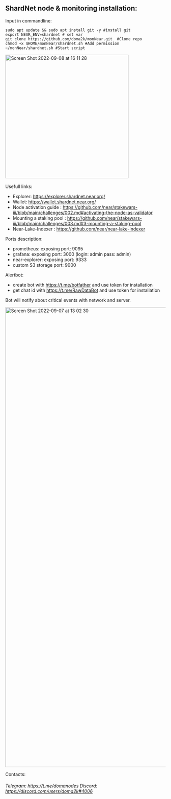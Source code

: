 ## ShardNet node & monitoring installation: <br /> 
Input in commandline:

```
sudo apt update && sudo apt install git -y #install git
export NEAR_ENV=shardnet # set var
git clone https://github.com/doma2k/monNear.git  #Clone repo
chmod +x $HOME/monNear/shardnet.sh #Add permission 
~/monNear/shardnet.sh #Start script
```
<img width="387" alt="Screen Shot 2022-09-08 at 16 11 28" src="https://user-images.githubusercontent.com/79820904/189130858-06402248-76c4-44ba-8d45-b25f5a531b98.png">
 <br />
<br />
Usefull links:

*  Explorer: https://explorer.shardnet.near.org/
*  Wallet: https://wallet.shardnet.near.org/
*  Node activation guide : https://github.com/near/stakewars-iii/blob/main/challenges/002.md#activating-the-node-as-validator
*  Mounting a staking pool : https://github.com/near/stakewars-iii/blob/main/challenges/003.md#3-mounting-a-staking-pool
*  Near-Lake-Indexer : https://github.com/near/near-lake-indexer

Ports description:

* prometheus: exposing port: 9095
* grafana: exposing port: 3000 (login: admin pass: admin) 
* near-explorer: exposing port: 9333 
* custom S3 storage port: 9000

Alertbot: 
* create bot with https://t.me/botfather and use token for installation
* get chat id with https://t.me/RawDataBot and use token for installation

Bot will notify about critical events with network and server.

<img width="1440" alt="Screen Shot 2022-09-07 at 13 02 30" src="https://user-images.githubusercontent.com/79820904/188851418-42ffaba6-2696-4423-8eba-5b5efab24eb2.png">



Contacts:
###### Telegram: https://t.me/domanodes Discord: https://discord.com/users/doma2k#4006
